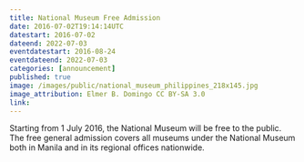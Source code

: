 ```yaml
---
title: National Museum Free Admission
date: 2016-07-02T19:14:14UTC
datestart: 2016-07-02
dateend: 2022-07-03
eventdatestart: 2016-08-24
eventdateend: 2022-07-03
categories: [announcement]
published: true
image: /images/public/national_museum_philippines_218x145.jpg
image_attribution: Elmer B. Domingo CC BY-SA 3.0
link: 
---
```


Starting from 1 July 2016, the National Museum will be free to the public.
The free general admission covers all museums under the National Museum both in Manila and in its regional offices nationwide.
